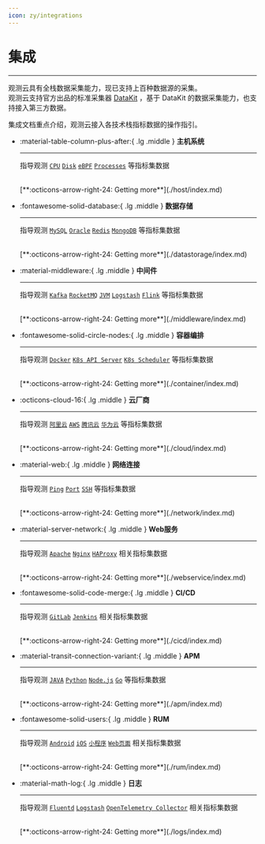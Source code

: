 ```yaml
---
icon: zy/integrations
---
```


# 集成

---

观测云具有全栈数据采集能力，现已支持上百种数据源的采集。<br/>
观测云支持官方出品的标准采集器 [DataKit](../datakit/) ，基于 DataKit 的数据采集能力，也支持接入第三方数据。

集成文档重点介绍，观测云接入各技术栈指标数据的操作指引。


<div class="grid cards" markdown>

-   :material-table-column-plus-after:{ .lg .middle } __主机系统__

    ---

    指导观测 [`CPU`](./host/default/index.md) [`Disk`](./host/default/index.md) [`eBPF`](./host/ebpf.md) [`Processes`](./host/processes.md) 等指标集数据

    <br/>
    [**:octicons-arrow-right-24: Getting more**](./host/index.md)


-   :fontawesome-solid-database:{ .lg .middle } __数据存储__

    ---

    指导观测 [`MySQL`](./datastorage/mysql.md) [`Oracle`](./datastorage/oracle.md) [`Redis`](./datastorage/redis.md) [`MongoDB`](./datastorage/mongodb.md) 等指标集数据

    <br/>
    [**:octicons-arrow-right-24: Getting more**](./datastorage/index.md)

-   :material-middleware:{ .lg .middle } __中间件__

    ---

    指导观测 [`Kafka`](./middleware/kafka.md) [`RocketMQ`](./middleware/rocketmq.md) [`JVM`](./middleware/jvm.md) [`Logstash`](./middleware/logstash-metrics.md) [`Flink`](./middleware/flink.md) 等指标集数据

    <br/>
    [**:octicons-arrow-right-24: Getting more**](./middleware/index.md)

-   :fontawesome-solid-circle-nodes:{ .lg .middle } __容器编排__

    ---

    指导观测 [`Docker`](./container/docker.md) [`K8s API Server`](./container/kubernetes-api-server.md) [`K8s Scheduler`](./container/kube-scheduler.md) 等指标集数据

    <br/>
    [**:octicons-arrow-right-24: Getting more**](./container/index.md)

-   :octicons-cloud-16:{ .lg .middle } __云厂商__

    ---

    指导观测 [`阿里云`](./cloud/aliyun/index.md) [`AWS`](./cloud/aws/index.md) [`腾讯云`](./cloud/tencent/index.md) [`华为云`](./cloud/huawei/index.md) 等指标集数据

    <br/>
    [**:octicons-arrow-right-24: Getting more**](./cloud/index.md)


-   :material-web:{ .lg .middle } __网络连接__

    ---

    指导观测 [`Ping`](./network/ping.md) [`Port`](./network/port.md) [`SSH`](./network/ssh.md) 等指标集数据

    <br/>
    [**:octicons-arrow-right-24: Getting more**](./network/index.md)

-   :material-server-network:{ .lg .middle } __Web服务__

    ---

    指导观测 [`Apache`](./webservice/apache.md) [`Nginx`](./webservice/nginx.md) [`HAProxy`](./webservice/haproxy.md) 相关指标集数据

    <br/>
    [**:octicons-arrow-right-24: Getting more**](./webservice/index.md)

-   :fontawesome-solid-code-merge:{ .lg .middle } __CI/CD__

    ---

    指导观测 [`GitLab`](./cicd/gitlab.md) [`Jenkins`](./cicd/jenkins.md) 相关指标集数据

    <br/>
    [**:octicons-arrow-right-24: Getting more**](./cicd/index.md)

-   :material-transit-connection-variant:{ .lg .middle } __APM__

    ---

    指导观测 [`JAVA`](./apm/ddtrace-java.md) [`Python`](./apm/ddtrace-python.md) [`Node.js`](./apm/ddtrace-nodejs.md) [`Go`](./apm/ddtrace-golang.md) 等指标集数据

    <br/>
    [**:octicons-arrow-right-24: Getting more**](./apm/index.md)

-   :fontawesome-solid-users:{ .lg .middle } __RUM__

    ---

    指导观测 [`Android`](./rum/rum-android.md) [`iOS`](./rum/rum-ios.md) [`小程序`](./rum/rum-miniapp.md) [`Web页面`](./rum/rum-web-h5.md) 相关指标集数据

    <br/>
    [**:octicons-arrow-right-24: Getting more**](./rum/index.md)

-   :material-math-log:{ .lg .middle } __日志__

    ---

    指导观测 [`Fluentd`](./logs/fluentd.md) [`Logstash`](./logs/logstash.md) [`OpenTelemetry Collector`](./logs/opentelemetry-collector.md) 相关指标集数据

    <br/>
    [**:octicons-arrow-right-24: Getting more**](./logs/index.md)

</div>
